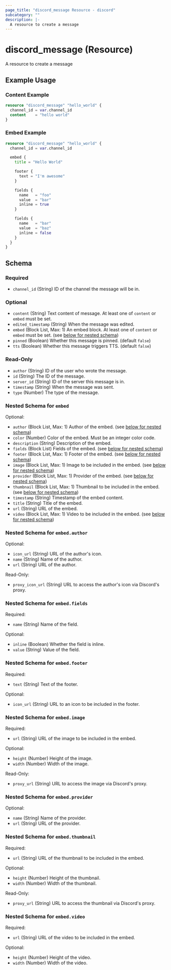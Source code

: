 ```yaml
---
page_title: "discord_message Resource - discord"
subcategory: ""
description: |-
  A resource to create a message
---
```


# discord_message (Resource)

A resource to create a message

## Example Usage

### Content Example
```terraform
resource "discord_message" "hello_world" {
  channel_id = var.channel_id
  content    = "hello world"
}
```

### Embed Example
```terraform
resource "discord_message" "hello_world" {
  channel_id = var.channel_id

  embed {
    title = "Hello World"

    footer {
      text = "I'm awesome"
    }

    fields {
      name   = "foo"
      value  = "bar"
      inline = true
    }

    fields {
      name   = "bar"
      value  = "baz"
      inline = false
    }
  }
}
```

<!-- schema generated by tfplugindocs -->
## Schema

### Required

- `channel_id` (String) ID of the channel the message will be in.

### Optional

- `content` (String) Text content of message. At least one of `content` or `embed` must be set.
- `edited_timestamp` (String) When the message was edited.
- `embed` (Block List, Max: 1) An embed block. At least one of `content` or `embed` must be set. (see [below for nested schema](#nestedblock--embed))
- `pinned` (Boolean) Whether this message is pinned. (default `false`)
- `tts` (Boolean) Whether this message triggers TTS. (default `false`)

### Read-Only

- `author` (String) ID of the user who wrote the message.
- `id` (String) The ID of the message.
- `server_id` (String) ID of the server this message is in.
- `timestamp` (String) When the message was sent.
- `type` (Number) The type of the message.

<a id="nestedblock--embed"></a>
### Nested Schema for `embed`

Optional:

- `author` (Block List, Max: 1) Author of the embed. (see [below for nested schema](#nestedblock--embed--author))
- `color` (Number) Color of the embed. Must be an integer color code.
- `description` (String) Description of the embed.
- `fields` (Block List) Fields of the embed. (see [below for nested schema](#nestedblock--embed--fields))
- `footer` (Block List, Max: 1) Footer of the embed. (see [below for nested schema](#nestedblock--embed--footer))
- `image` (Block List, Max: 1) Image to be included in the embed. (see [below for nested schema](#nestedblock--embed--image))
- `provider` (Block List, Max: 1) Provider of the embed. (see [below for nested schema](#nestedblock--embed--provider))
- `thumbnail` (Block List, Max: 1) Thumbnail to be included in the embed. (see [below for nested schema](#nestedblock--embed--thumbnail))
- `timestamp` (String) Timestamp of the embed content.
- `title` (String) Title of the embed.
- `url` (String) URL of the embed.
- `video` (Block List, Max: 1) Video to be included in the embed. (see [below for nested schema](#nestedblock--embed--video))

<a id="nestedblock--embed--author"></a>
### Nested Schema for `embed.author`

Optional:

- `icon_url` (String) URL of the author's icon.
- `name` (String) Name of the author.
- `url` (String) URL of the author.

Read-Only:

- `proxy_icon_url` (String) URL to access the author's icon via Discord's proxy.


<a id="nestedblock--embed--fields"></a>
### Nested Schema for `embed.fields`

Required:

- `name` (String) Name of the field.

Optional:

- `inline` (Boolean) Whether the field is inline.
- `value` (String) Value of the field.


<a id="nestedblock--embed--footer"></a>
### Nested Schema for `embed.footer`

Required:

- `text` (String) Text of the footer.

Optional:

- `icon_url` (String) URL to an icon to be included in the footer.


<a id="nestedblock--embed--image"></a>
### Nested Schema for `embed.image`

Required:

- `url` (String) URL of the image to be included in the embed.

Optional:

- `height` (Number) Height of the image.
- `width` (Number) Width of the image.

Read-Only:

- `proxy_url` (String) URL to access the image via Discord's proxy.


<a id="nestedblock--embed--provider"></a>
### Nested Schema for `embed.provider`

Optional:

- `name` (String) Name of the provider.
- `url` (String) URL of the provider.


<a id="nestedblock--embed--thumbnail"></a>
### Nested Schema for `embed.thumbnail`

Required:

- `url` (String) URL of the thumbnail to be included in the embed.

Optional:

- `height` (Number) Height of the thumbnail.
- `width` (Number) Width of the thumbnail.

Read-Only:

- `proxy_url` (String) URL to access the thumbnail via Discord's proxy.


<a id="nestedblock--embed--video"></a>
### Nested Schema for `embed.video`

Required:

- `url` (String) URL of the video to be included in the embed.

Optional:

- `height` (Number) Height of the video.
- `width` (Number) Width of the video.




